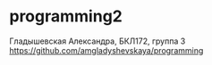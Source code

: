 # programming2
Гладышевская Александра, БКЛ172, группа 3
https://github.com/amgladyshevskaya/programming
